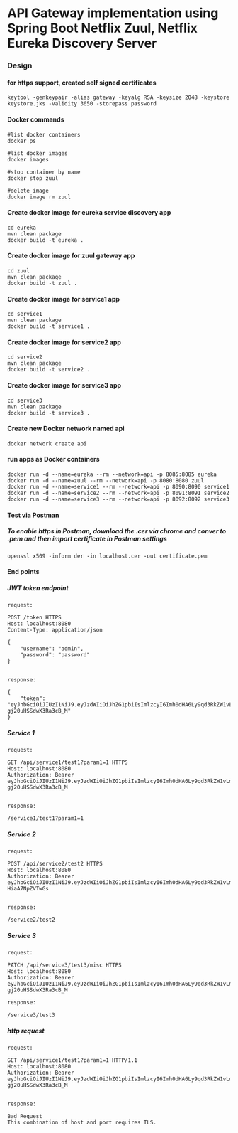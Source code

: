 # API Gateway implementation using Spring Boot Netflix Zuul, Netflix Eureka Discovery Server

### Design



#### for https support, created self signed certificates

```
keytool -genkeypair -alias gateway -keyalg RSA -keysize 2048 -keystore keystore.jks -validity 3650 -storepass password
```

#### Docker commands
```
#list docker containers
docker ps

#list docker images
docker images

#stop container by name
docker stop zuul

#delete image
docker image rm zuul
```

#### Create docker image for eureka service discovery app

```
cd eureka
mvn clean package
docker build -t eureka .
```

#### Create docker image for zuul gateway app

```
cd zuul
mvn clean package
docker build -t zuul .
```

#### Create docker image for service1 app

```
cd service1
mvn clean package
docker build -t service1 .
```

#### Create docker image for service2 app

```
cd service2
mvn clean package
docker build -t service2 .
```

#### Create docker image for service3 app

```
cd service3
mvn clean package
docker build -t service3 .
```

#### Create new Docker network named api
```
docker network create api
```

#### run apps as Docker containers

```
docker run -d --name=eureka --rm --network=api -p 8085:8085 eureka
docker run -d --name=zuul --rm --network=api -p 8080:8080 zuul
docker run -d --name=service1 --rm --network=api -p 8090:8090 service1
docker run -d --name=service2 --rm --network=api -p 8091:8091 service2
docker run -d --name=service3 --rm --network=api -p 8092:8092 service3
```

#### Test via Postman

##### To enable https in Postman, download the .cer via chrome and conver to .pem and then import certificate in Postman settings
```
openssl x509 -inform der -in localhost.cer -out certificate.pem
```

#### End points

##### JWT token endpoint
```
request: 

POST /token HTTPS
Host: localhost:8080
Content-Type: application/json

{    
    "username": "admin",
    "password": "password"
}


response:

{
    "token": "eyJhbGciOiJIUzI1NiJ9.eyJzdWIiOiJhZG1pbiIsImlzcyI6Imh0dHA6Ly9qd3RkZW1vLmNvbSIsImlhdCI6MTU5MTEyMTUzMCwiZXhwIjoxNTkxMTI4NzMwfQ.BJo3AF8ialex6KS9oPvBjV8-gj20uHSSdwX3Ra3cB_M"
}
```

##### Service 1

```
request:

GET /api/service1/test1?param1=1 HTTPS
Host: localhost:8080
Authorization: Bearer eyJhbGciOiJIUzI1NiJ9.eyJzdWIiOiJhZG1pbiIsImlzcyI6Imh0dHA6Ly9qd3RkZW1vLmNvbSIsImlhdCI6MTU5MTEyMTUzMCwiZXhwIjoxNTkxMTI4NzMwfQ.BJo3AF8ialex6KS9oPvBjV8-gj20uHSSdwX3Ra3cB_M


response:

/service1/test1?param1=1

```

##### Service 2

```
request:

POST /api/service2/test2 HTTPS
Host: localhost:8080
Authorization: Bearer eyJhbGciOiJIUzI1NiJ9.eyJzdWIiOiJhZG1pbiIsImlzcyI6Imh0dHA6Ly9qd3RkZW1vLmNvbSIsImlhdCI6MTU5MTEyMDI4OCwiZXhwIjoxNTkxMTI3NDg4fQ.JYOuw2xkLuZZinVpLiQDlSvhI38US-HiaA7NpZVTwGs


response:

/service2/test2

```

##### Service 3

```
request:

PATCH /api/service3/test3/misc HTTPS
Host: localhost:8080
Authorization: Bearer eyJhbGciOiJIUzI1NiJ9.eyJzdWIiOiJhZG1pbiIsImlzcyI6Imh0dHA6Ly9qd3RkZW1vLmNvbSIsImlhdCI6MTU5MTEyMTUzMCwiZXhwIjoxNTkxMTI4NzMwfQ.BJo3AF8ialex6KS9oPvBjV8-gj20uHSSdwX3Ra3cB_M

response:

/service3/test3

```

##### http request

```
request:

GET /api/service1/test1?param1=1 HTTP/1.1
Host: localhost:8080
Authorization: Bearer eyJhbGciOiJIUzI1NiJ9.eyJzdWIiOiJhZG1pbiIsImlzcyI6Imh0dHA6Ly9qd3RkZW1vLmNvbSIsImlhdCI6MTU5MTEyMTUzMCwiZXhwIjoxNTkxMTI4NzMwfQ.BJo3AF8ialex6KS9oPvBjV8-gj20uHSSdwX3Ra3cB_M


response:

Bad Request
This combination of host and port requires TLS.

```